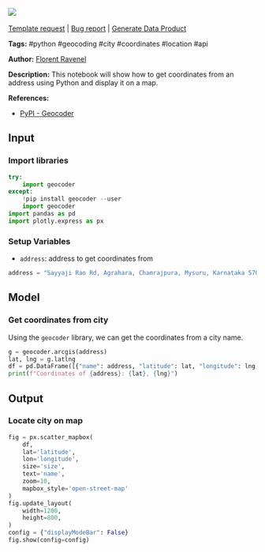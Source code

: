 <a href="https://app.naas.ai/user-redirect/naas/downloader?url=https://raw.githubusercontent.com/jupyter-naas/awesome-notebooks/master/Python/Python_Locate_address_on_map.ipynb" target="_parent"><img src="https://naasai-public.s3.eu-west-3.amazonaws.com/Open_in_Naas_Lab.svg"/></a><br><br><a href="https://github.com/jupyter-naas/awesome-notebooks/issues/new?assignees=&labels=&template=template-request.md&title=Tool+-+Action+of+the+notebook+">Template request</a> | <a href="https://github.com/jupyter-naas/awesome-notebooks/issues/new?assignees=&labels=bug&template=bug_report.md&title=Python+-+Locate+address+on+map:+Error+short+description">Bug report</a> | <a href="https://app.naas.ai/user-redirect/naas/downloader?url=https://raw.githubusercontent.com/jupyter-naas/awesome-notebooks/master/Naas/Naas_Start_data_product.ipynb" target="_parent">Generate Data Product</a>

**Tags:** #python #geocoding #city #coordinates #location #api

**Author:** [Florent Ravenel](https://www.linkedin.com/in/florent-ravenel/)

**Description:** This notebook will show how to get coordinates from an address using Python and display it on a map.

**References:**
- [PyPI - Geocoder](https://pypi.org/project/geocoder/)

## Input

### Import libraries


```python
try:
    import geocoder
except:
    !pip install geocoder --user
    import geocoder
import pandas as pd
import plotly.express as px
```

### Setup Variables
- `address`: address to get coordinates from


```python
address = "Sayyaji Rao Rd, Agrahara, Chamrajpura, Mysuru, Karnataka 570001"
```

## Model

### Get coordinates from city

Using the `geocoder` library, we can get the coordinates from a city name.


```python
g = geocoder.arcgis(address)
lat, lng = g.latlng
df = pd.DataFrame([{"name": address, "latitude": lat, "longitude": lng, "size": 1}])
print(f"Coordinates of {address}: {lat}, {lng}")
```

## Output

### Locate city on map


```python
fig = px.scatter_mapbox(
    df,
    lat='latitude',
    lon='longitude',
    size='size',
    text='name',
    zoom=10,
    mapbox_style='open-street-map'
)
fig.update_layout(
    width=1200,
    height=800,
)
config = {"displayModeBar": False}
fig.show(config=config)
```

 
